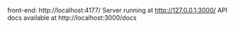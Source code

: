 front-end: http://localhost:4177/
Server running at http://127.0.0.1:3000/
API docs available at http://localhost:3000/docs

```
